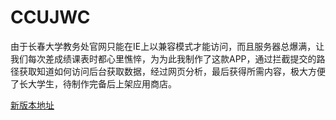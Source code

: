 # CCUJWC
由于长春大学教务处官网只能在IE上以兼容模式才能访问，而且服务器总爆满，让我们每次差成绩课表时都心里憔悴，为为此我制作了这款APP，通过拦截提交的路径获取知道如何访问后台获取数据，经过网页分析，最后获得所需内容，极大方便了长大学生，待制作完备后上架应用商店。

[新版本地址](https://git.oschina.net/BBBOND/CCUJWC)
